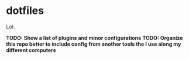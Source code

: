 # dotfiles
Lol.

**TODO: Show a list of plugins and minor configurations** 
**TODO: Organize this repo better to include config from another tools the I use along my different computers**
